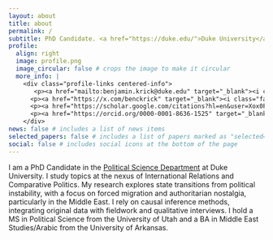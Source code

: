 ```yaml
---
layout: about
title: about
permalink: /
subtitle: PhD Candidate. <a href="https://duke.edu/">Duke University</a>.
profile:
  align: right
  image: profile.png
  image_circular: false # crops the image to make it circular
  more_info: |
    <div class="profile-links centered-info">
       <p><a href="mailto:benjamin.krick@duke.edu" target="_blank"><i class="fas fa-envelope fa-2x"></a></p>
      <p><a href="https://x.com/benckrick" target="_blank"><i class="fab fa-x-twitter fa-2x"></i></a></p>
      <p><a href="https://scholar.google.com/citations?hl=en&user=Xox0FTkAAAAJ" target="_blank"><i class="ai ai-google-scholar-square fa-2x"></i></a></p>
      <p><a href="https://orcid.org/0000-0001-8636-1525" target="_blank"><i class="ai ai-orcid fa-2x"></i></a></p>
    </div>
news: false # includes a list of news items
selected_papers: false # includes a list of papers marked as "selected={true}"
social: false # includes social icons at the bottom of the page
---
```


I am a PhD Candidate in the [Political Science Department](https://polisci.duke.edu/) at Duke University. I study topics at the nexus of International Relations and Comparative Politics. My research explores state transitions from political instability, with a focus on forced migration and authoritarian nostalgia, particularly in the Middle East. I rely on causal inference methods, integrating original data with fieldwork and qualitative interviews. I hold a MS in Political Science from the University of Utah and a BA in Middle East Studies/Arabic from the University of Arkansas. 
